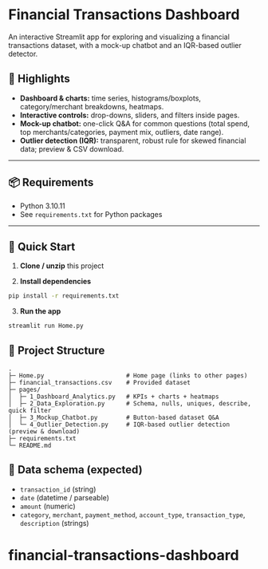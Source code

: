 # Financial Transactions Dashboard

An interactive Streamlit app for exploring and visualizing a financial transactions dataset, with a mock-up chatbot and an IQR-based outlier detector.

## 🎯 Highlights
- **Dashboard & charts:** time series, histograms/boxplots, category/merchant breakdowns, heatmaps.
- **Interactive controls:** drop-downs, sliders, and filters inside pages.
- **Mock-up chatbot:** one-click Q&A for common questions (total spend, top merchants/categories, payment mix, outliers, date range).
- **Outlier detection (IQR):** transparent, robust rule for skewed financial data; preview & CSV download.

---

## 📦 Requirements
- Python 3.10.11 
- See `requirements.txt` for Python packages

---

## 🚀 Quick Start
1. **Clone / unzip** this project

2. **Install dependencies**
```bash
pip install -r requirements.txt
```

3. **Run the app**
```
streamlit run Home.py
```

## 📂 Project Structure
```
.
├─ Home.py                       # Home page (links to other pages)
├─ financial_transactions.csv    # Provided dataset 
├─ pages/
│  ├─ 1_Dashboard_Analytics.py   # KPIs + charts + heatmaps
│  ├─ 2_Data_Exploration.py      # Schema, nulls, uniques, describe, quick filter
│  ├─ 3_Mockup_Chatbot.py        # Button-based dataset Q&A
│  └─ 4_Outlier_Detection.py     # IQR-based outlier detection (preview & download)
├─ requirements.txt
└─ README.md

```

## 📎 Data schema (expected)
- `transaction_id` (string)
- `date` (datetime / parseable)
- `amount` (numeric)
- `category`, `merchant`, `payment_method`, `account_type`, `transaction_type`, `description` (strings)
# financial-transactions-dashboard
